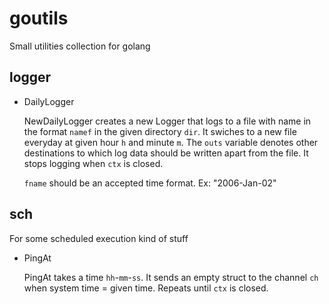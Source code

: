 # goutils
Small utilities collection for golang

## logger
- DailyLogger

    NewDailyLogger creates a new Logger that logs to a file with name in the format `namef`
    in the given directory `dir`. It swiches to a new file everyday at given hour `h` and minute `m`.
    The `outs` variable denotes other destinations to which log data
    should be written apart from the file. It stops logging when `ctx` is closed.

    `fname` should be an accepted time format. Ex: "2006-Jan-02"

## sch
For some scheduled execution kind of stuff

- PingAt

    PingAt takes a time `hh`-`mm`-`ss`. It sends an empty struct to the channel `ch`
    when system time = given time. Repeats until `ctx` is closed.
